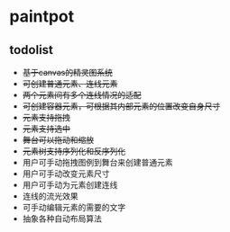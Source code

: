 # paintpot

## todolist

- ~~基于canvas的精灵图系统~~
- ~~可创建普通元素、连线元素~~
- ~~两个元素间有多个连线情况的适配~~
- ~~可创建容器元素，可根据其内部元素的位置改变自身尺寸~~
- ~~元素支持拖拽~~
- ~~元素支持选中~~
- ~~舞台可以拖动和缩放~~
- ~~元素树支持序列化和反序列化~~
- 用户可手动拖拽图例到舞台来创建普通元素
- 用户可手动改变元素尺寸
- 用户可手动为元素创建连线
- 连线的流光效果
- 可手动编辑元素的需要的文字
- 抽象各种自动布局算法